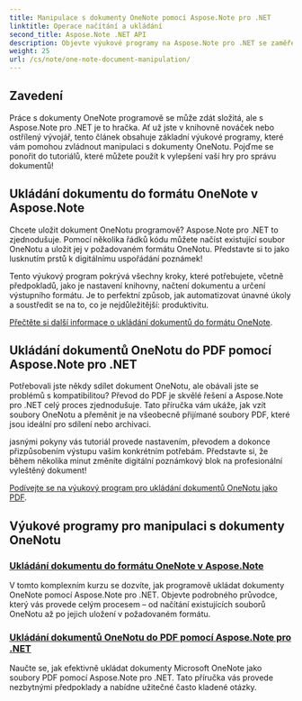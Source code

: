 ```yaml
---
title: Manipulace s dokumenty OneNote pomocí Aspose.Note pro .NET
linktitle: Operace načítání a ukládání
second_title: Aspose.Note .NET API
description: Objevte výukové programy na Aspose.Note pro .NET se zaměřením na vytváření, ukládání a převod dokumentů OneNotu s praktickými, snadno pochopitelnými příklady a často kladenými dotazy.
weight: 25
url: /cs/note/one-note-document-manipulation/
---
```

## Zavedení

Práce s dokumenty OneNote programově se může zdát složitá, ale s Aspose.Note pro .NET je to hračka. Ať už jste v knihovně nováček nebo ostřílený vývojář, tento článek obsahuje základní výukové programy, které vám pomohou zvládnout manipulaci s dokumenty OneNotu. Pojďme se ponořit do tutoriálů, které můžete použít k vylepšení vaší hry pro správu dokumentů!

## Ukládání dokumentu do formátu OneNote v Aspose.Note  

Chcete uložit dokument OneNotu programově? Aspose.Note pro .NET to zjednodušuje. Pomocí několika řádků kódu můžete načíst existující soubor OneNotu a uložit jej v požadovaném formátu OneNotu. Představte si to jako lusknutím prstů k digitálnímu uspořádání poznámek!  

Tento výukový program pokrývá všechny kroky, které potřebujete, včetně předpokladů, jako je nastavení knihovny, načtení dokumentu a určení výstupního formátu. Je to perfektní způsob, jak automatizovat únavné úkoly a soustředit se na to, co je nejdůležitější: produktivitu.  

[Přečtěte si další informace o ukládání dokumentů do formátu OneNote](./saving-document-to-one-note-format/).  

## Ukládání dokumentů OneNotu do PDF pomocí Aspose.Note pro .NET  

Potřebovali jste někdy sdílet dokument OneNotu, ale obávali jste se problémů s kompatibilitou? Převod do PDF je skvělé řešení a Aspose.Note pro .NET celý proces zjednodušuje. Tato příručka vám ukáže, jak vzít soubory OneNotu a přeměnit je na všeobecně přijímané soubory PDF, které jsou ideální pro sdílení nebo archivaci.  

jasnými pokyny vás tutoriál provede nastavením, převodem a dokonce přizpůsobením výstupu vašim konkrétním potřebám. Představte si, že během několika minut změníte digitální poznámkový blok na profesionální vyleštěný dokument!  

[Podívejte se na výukový program pro ukládání dokumentů OneNotu jako PDF](./saving-one-note-document-pdf/).  

## Výukové programy pro manipulaci s dokumenty OneNotu
### [Ukládání dokumentu do formátu OneNote v Aspose.Note](./saving-document-to-one-note-format/)
V tomto komplexním kurzu se dozvíte, jak programově ukládat dokumenty OneNote pomocí Aspose.Note pro .NET. Objevte podrobného průvodce, který vás provede celým procesem – od načítání existujících souborů OneNotu až po jejich uložení v požadovaném formátu.
### [Ukládání dokumentů OneNotu do PDF pomocí Aspose.Note pro .NET](./saving-one-note-document-pdf/)
Naučte se, jak efektivně ukládat dokumenty Microsoft OneNote jako soubory PDF pomocí Aspose.Note pro .NET. Tato příručka vás provede nezbytnými předpoklady a nabídne užitečné často kladené otázky.